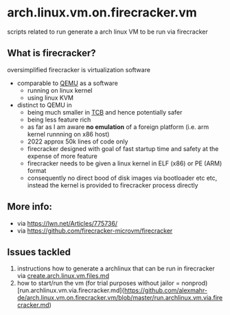 # arch.linux.vm.on.firecracker.vm
scripts related to run generate a arch linux VM to be run via firecracker

## What is firecracker?
oversimplified firecracker is virtualization software 
 - comparable to [QEMU](https://en.wikipedia.org/wiki/QEMU) as a software
   - running on linux kernel 
   - using linux KVM 
 - distinct to QEMU in 
   - being much smaller in [TCB](https://en.wikipedia.org/wiki/Trusted_computing_base) and hence potentially safer
   - being less feature rich 
   - as far as I am aware **no emulation** of a foreign platform (i.e. arm kernel runnning on x86 host)  
   - 2022 approx 50k lines of code only
   - firecracker designed with goal of fast startup time and safety at the expense of more feature
   - firecracker needs to be given a linux kernel in ELF (x86) or PE (ARM) format
   - consequently no direct bood of disk images via bootloader etc etc, instead the kernel is provided to firecracker process directly

## More info: 
- via https://lwn.net/Articles/775736/ 
- via https://github.com/firecracker-microvm/firecracker

## Issues tackled 
1. instructions how to generate a archlinux that can be run in firecracker via [create.arch.linux.vm.files.md](https://github.com/alexmahr-de/arch.linux.vm.on.firecracker.vm/blob/master/create.arch.linux.vm.files.md)
2. how to start/run the vm (for trial purposes without jailor = nonprod) [run.archlinux.vm.via.firecracker.md]{https://github.com/alexmahr-de/arch.linux.vm.on.firecracker.vm/blob/master/run.archlinux.vm.via.firecracker.md)
